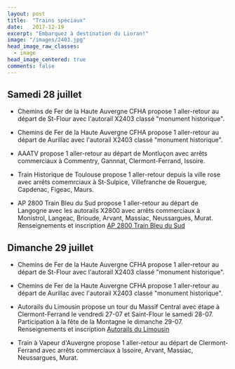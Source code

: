 ```yaml
---
layout: post
title:  "Trains spéciaux"
date:   2017-12-19
excerpt: "Embarquez à destination du Lioran!"
image: "/images/2403.jpg"
head_image_raw_classes:
  - image
head_image_centered: true
comments: false
---
```


## Samedi 28 juillet

* Chemins de Fer de la Haute Auvergne CFHA propose 1 aller-retour au départ de St-Flour avec l'autorail X2403 classé "monument historique".

* Chemins de Fer de la Haute Auvergne CFHA propose 1 aller-retour au départ de Aurillac avec l'autorail X2403 classé "monument historique".

* AAATV propose 1 aller-retour au départ de Montluçon avec arrêts commerciaux à Commentry, Gannnat, Clermont-Ferrand, Issoire.

* Train Historique de Toulouse propose 1 aller-retour depuis la ville rose avec arrêts comemrciaux à St-Sulpice, Villefranche de Rouergue, Capdenac, Figeac, Maurs.

* AP 2800 Train Bleu du Sud propose 1 aller-retour au départ de Langogne avec les autorails X2800 avec arrêts commerciaux à Monistrol, Langeac, Brioude, Arvant, Massiac, Neussargues, Murat. Renseignements et inscription [AP 2800 Train Bleu du Sud](http://ap2800.nuxit.net/assets/voyage-ap2800-lioran.pdf)

## Dimanche 29 juillet

* Chemins de Fer de la Haute Auvergne CFHA propose 1 aller-retour au départ de St-Flour avec l'autorail X2403 classé "monument historique".

* Chemins de Fer de la Haute Auvergne CFHA propose 1 aller-retour au départ de Aurillac avec l'autorail X2403 classé "monument historique".

* Autorails du Limousin propose un tour du Massif Central avec étape à Clermont-Ferrand le vendredi 27-07 et Saint-Flour le samedi 28-07. Participation à la fête de la Montagne le dimanche 29-07. Renseignements et inscription [Autorails du Limousin](http://www.autorail-limousin.fr/index.php/tour-massif-central)

* Train à Vapeur d'Auvergne propose 1 aller-retour au départ de Clermont-Ferrand avec arrêts commerciaux à Issoire, Arvant, Massiac, Neussargues, Murat.
